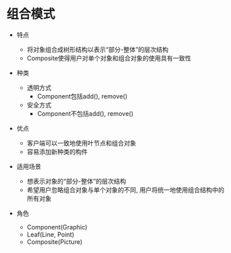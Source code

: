 # 组合模式

- 特点
    - 将对象组合成树形结构以表示“部分-整体”的层次结构
    - Composite使得用户对单个对象和组合对象的使用具有一致性

- 种类
    - 透明方式
        - Component包括add(), remove()
    - 安全方式
        - Component不包括add(), remove()

- 优点
    - 客户端可以一致地使用叶节点和组合对象
    - 容易添加新种类的构件

- 适用场景
    - 想表示对象的“部分-整体”的层次结构
    - 希望用户忽略组合对象与单个对象的不同, 用户将统一地使用组合结构中的所有对象

- 角色
    - Component(Graphic)
    - Leaf(Line, Point)
    - Composite(Picture)




